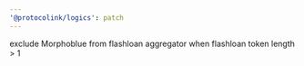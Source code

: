 ```yaml
---
'@protocolink/logics': patch
---
```


exclude Morphoblue from flashloan aggregator when flashloan token length > 1
